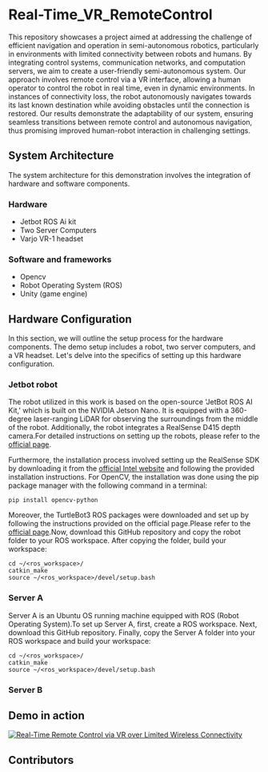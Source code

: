 # Real-Time_VR_RemoteControl
This repository showcases a project aimed at addressing the challenge of efficient navigation and operation in semi-autonomous robotics, particularly in environments with limited connectivity between robots and humans. By integrating control systems, communication networks, and computation servers, we aim to create a user-friendly semi-autonomous system. Our approach involves remote control via a VR interface, allowing a human operator to control the robot in real time, even in dynamic environments. In instances of connectivity loss, the robot autonomously navigates towards its last known destination while avoiding obstacles until the connection is restored. Our results demonstrate the adaptability of our system, ensuring seamless transitions between remote control and autonomous navigation, thus promising improved human-robot interaction in challenging settings.

## System Architecture
The system architecture for this demonstration involves the integration of hardware and software components.

### Hardware
- Jetbot ROS Ai kit ​
- Two Server Computers
- Varjo VR-1 headset

### Software and frameworks​
- Opencv​
- Robot Operating System​ (ROS)
- Unity (game engine)
  
## Hardware Configuration
In this section, we will outline the setup process for the hardware components. The demo setup includes a robot, two server computers, and a VR headset. Let's delve into the specifics of setting up this hardware configuration.
### Jetbot robot
The robot utilized in this work is based on the open-source 'JetBot ROS AI Kit,' which is built on the NVIDIA Jetson Nano. It is equipped with a 360-degree laser-ranging LiDAR for observing the surroundings from the middle of the robot. Additionally, the robot integrates a RealSense D415 depth camera.For detailed instructions on setting up the robots, please refer to the [official page](https://www.waveshare.com/wiki/JetBot_ROS_AI_Kit).

Furthermore, the installation process involved setting up the RealSense SDK by downloading it from the [official Intel website](https://dev.intelrealsense.com/docs/nvidia-jetson-tx2-installation) and following the provided installation instructions. For OpenCV, the installation was done using the pip package manager with the following command in a terminal:
```
pip install opencv-python
```
Moreover, the TurtleBot3 ROS packages were downloaded and set up by following the instructions provided on the official page.Please refer to the [official page](https://emanual.robotis.com/docs/en/platform/turtlebot3/overview/#overview).Now, download this GitHub repository and copy the robot folder to your ROS workspace. After copying the folder, build your workspace:
```
cd ~/<ros_workspace>/
catkin_make
source ~/<ros_workspace>/devel/setup.bash
```


### Server A
Server A is an Ubuntu OS running machine equipped with ROS (Robot Operating System).To set up Server A, first, create a ROS workspace. Next, download this GitHub repository. Finally, copy the Server A folder into your ROS workspace and  build your workspace:
```
cd ~/<ros_workspace>/
catkin_make
source ~/<ros_workspace>/devel/setup.bash
```
### Server B

## Demo in action
[![Real-Time Remote Control via VR over Limited Wireless Connectivity](https://img.youtube.com/vi/1Hd78-bGPe0/0.jpg)](https://www.youtube.com/watch?v=1Hd78-bGPe0)
## Contributors
